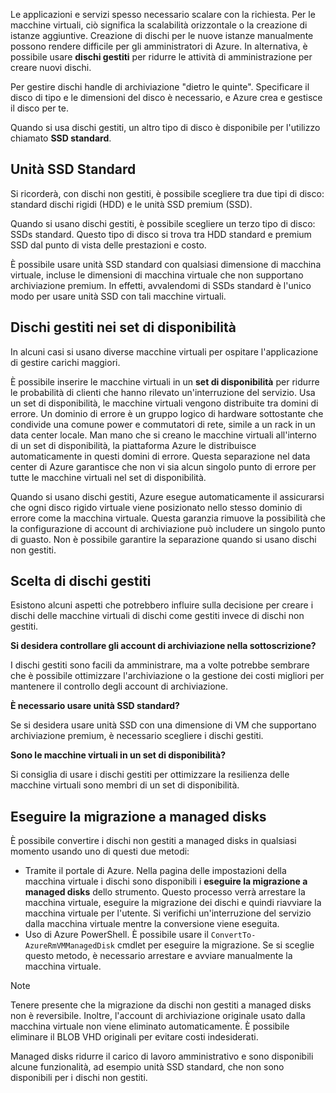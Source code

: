 Le applicazioni e servizi spesso necessario scalare con la richiesta. Per le macchine virtuali, ciò significa la scalabilità orizzontale o la creazione di istanze aggiuntive. Creazione di dischi per le nuove istanze manualmente possono rendere difficile per gli amministratori di Azure. In alternativa, è possibile usare **dischi gestiti** per ridurre le attività di amministrazione per creare nuovi dischi.

Per gestire dischi handle di archiviazione "dietro le quinte". Specificare il disco di tipo e le dimensioni del disco è necessario, e Azure crea e gestisce il disco per te. 

Quando si usa dischi gestiti, un altro tipo di disco è disponibile per l'utilizzo chiamato **SSD standard**.

## <a name="standard-ssds"></a>Unità SSD Standard

Si ricorderà, con dischi non gestiti, è possibile scegliere tra due tipi di disco: standard dischi rigidi (HDD) e le unità SSD premium (SSD).

Quando si usano dischi gestiti, è possibile scegliere un terzo tipo di disco: SSDs standard. Questo tipo di disco si trova tra HDD standard e premium SSD dal punto di vista delle prestazioni e costo.

È possibile usare unità SSD standard con qualsiasi dimensione di macchina virtuale, incluse le dimensioni di macchina virtuale che non supportano archiviazione premium. In effetti, avvalendomi di SSDs standard è l'unico modo per usare unità SSD con tali macchine virtuali.

## <a name="managed-disks-in-availability-sets"></a>Dischi gestiti nei set di disponibilità

In alcuni casi si usano diverse macchine virtuali per ospitare l'applicazione di gestire carichi maggiori.

È possibile inserire le macchine virtuali in un **set di disponibilità** per ridurre le probabilità di clienti che hanno rilevato un'interruzione del servizio. Usa un set di disponibilità, le macchine virtuali vengono distribuite tra domini di errore. Un dominio di errore è un gruppo logico di hardware sottostante che condivide una comune power e commutatori di rete, simile a un rack in un data center locale. Man mano che si creano le macchine virtuali all'interno di un set di disponibilità, la piattaforma Azure le distribuisce automaticamente in questi domini di errore. Questa separazione nel data center di Azure garantisce che non vi sia alcun singolo punto di errore per tutte le macchine virtuali nel set di disponibilità.

Quando si usano dischi gestiti, Azure esegue automaticamente il assicurarsi che ogni disco rigido virtuale viene posizionato nello stesso dominio di errore come la macchina virtuale. Questa garanzia rimuove la possibilità che la configurazione di account di archiviazione può includere un singolo punto di guasto. Non è possibile garantire la separazione quando si usano dischi non gestiti.

## <a name="choosing-managed-disks"></a>Scelta di dischi gestiti

Esistono alcuni aspetti che potrebbero influire sulla decisione per creare i dischi delle macchine virtuali di dischi come gestiti invece di dischi non gestiti.

**Si desidera controllare gli account di archiviazione nella sottoscrizione?**

I dischi gestiti sono facili da amministrare, ma a volte potrebbe sembrare che è possibile ottimizzare l'archiviazione o la gestione dei costi migliori per mantenere il controllo degli account di archiviazione.

**È necessario usare unità SSD standard?** 

Se si desidera usare unità SSD con una dimensione di VM che supportano archiviazione premium, è necessario scegliere i dischi gestiti.

**Sono le macchine virtuali in un set di disponibilità?** 

Si consiglia di usare i dischi gestiti per ottimizzare la resilienza delle macchine virtuali sono membri di un set di disponibilità.

## <a name="migrating-to-managed-disks"></a>Eseguire la migrazione a managed disks

È possibile convertire i dischi non gestiti a managed disks in qualsiasi momento usando uno di questi due metodi:

- Tramite il portale di Azure. Nella pagina delle impostazioni della macchina virtuale i dischi sono disponibili i **eseguire la migrazione a managed disks** dello strumento. Questo processo verrà arrestare la macchina virtuale, eseguire la migrazione dei dischi e quindi riavviare la macchina virtuale per l'utente. Si verifichi un'interruzione del servizio dalla macchina virtuale mentre la conversione viene eseguita.
- Uso di Azure PowerShell. È possibile usare il `ConvertTo-AzureRmVMManagedDisk` cmdlet per eseguire la migrazione. Se si sceglie questo metodo, è necessario arrestare e avviare manualmente la macchina virtuale.
  
> [!Note]
> Tenere presente che la migrazione da dischi non gestiti a managed disks non è reversibile. Inoltre, l'account di archiviazione originale usato dalla macchina virtuale non viene eliminato automaticamente. È possibile eliminare il BLOB VHD originali per evitare costi indesiderati. 

Managed disks ridurre il carico di lavoro amministrativo e sono disponibili alcune funzionalità, ad esempio unità SSD standard, che non sono disponibili per i dischi non gestiti.
